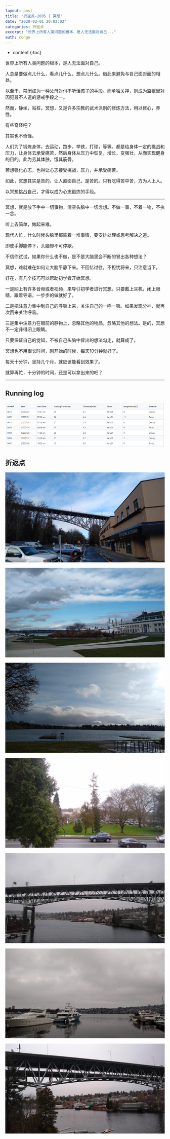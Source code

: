 ```yaml
---
layout: post
title: "折返点-2005 | 冥想"
date: "2020-02-01 20:02:02"
categories: 折返点
excerpt: "世界上所有人类问题的根本，是人无法面对自己..."
auth: conge
---
```

* content
{:toc}

世界上所有人类问题的根本，是人无法面对自己。

人总是要做点儿什么，看点儿什么，想点儿什么。借此来避免与自己面对面的相处。

以至于，禁闭成为一种父母对付不听话孩子的手段。而单独关押，则成为监狱里对囚犯最不人道的惩戒手段之一。

然而，静坐，站桩，冥想，又是许多宗教的武术派别的修炼方法，用以修心，养性。

有些奇怪吧？

其实也不奇怪。

人们为了锻炼身体，去运动，跑步，举铁，打球，等等。都是给身体一定的挑战和压力，让身体去承受痛苦，然后身体从压力中恢复，增长，变强壮，从而实现健身的目的。此为劳其体肤，饿其筋骨。

若想强化心志，也得让心志接受挑战，压力，并承受痛苦。

如此，冥想其实是苦的，让人直面自己，是苦的。只有吃得苦中苦，方为人上人。

以冥想挑战自己，才得以成为心志锻炼的手段。

------

冥想，就是放下手中一切事物，清空头脑中一切念想。不做一事，不着一物，不执一念。

听上去简单，做起来难。

现代人忙，什么时候头脑里都装着一堆事情，要安排处理或思考解决之道。

即使手脚能停下，头脑却不可停歇。

不信你试试，如果你什么也不做，是不是大脑里会不断的冒出各种想法？

冥想，难就难在如何让大脑平静下来。不回忆过往，不担忧将来，只注意当下。

好在，有几个技巧可以帮助初学者开始冥想。

一是网上有许多音频或者视频，来导引初学者进行冥想。只要戴上耳机，闭上眼睛，跟着导语，一步步的做就好了。

二是把注意力集中到自己的呼吸上来，关注自己的一呼一吸。如果发现分神，就再次回来关注呼吸。

三是集中注意力在眼前的静物上，忽略其他的物品，忽略其他的想法。是的，冥想不一定非得闭上眼睛。

只要保证自己的觉知，不被自己头脑中冒出的想法勾走，就算成了。

冥想也不用很长时间，刚开始的时候，每天10分钟就好了。

每天十分钟，坚持几个月，就应该能看到效果了。

就算再忙，十分钟的时间，还是可以拿出来的吧？

----------
## Running log
![Running log week 5, 2020](/assets/images/折返点/118382-dc0f41274d196f45.png)


## 折返点
![20200128.jpg](/assets/images/折返点/118382-20d8ac8805fa8d5d.jpg)

![20200127.jpg](/assets/images/折返点/118382-ce68e47d38f4ba07.jpg)

![20200126.jpg](/assets/images/折返点/118382-38cfcbe3cb1d8537.jpg)

![20200201.jpg](/assets/images/折返点/118382-38aa0619c6b2fdb7.jpg)

![20200131.jpg](/assets/images/折返点/118382-d120c645d31238e8.jpg)


![20200130.jpg](/assets/images/折返点/118382-3d4755cc13dcb259.jpg)

![20200129.jpg](/assets/images/折返点/118382-d06f678e32defe87.jpg)
